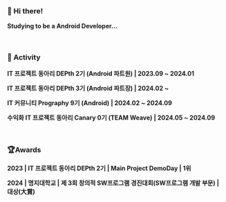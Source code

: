 ### 👋  Hi there!

<p><b>Studying to be a Android Developer...</b></p>

<br>

### :star2: Activity
<p><b>IT 프로젝트 동아리 DEPth 2기 (Android 파트원) | 2023.09 ~ 2024.01 </b></p>
<p><b>IT 프로젝트 동아리 DEPth 3기 (Android 파트장) | 2024.02 ~ </b></p>
<p><b>IT 커뮤니티 Prography 9기 (Android) | 2024.02 ~ 2024.09 </b></p>
<p><b>수익화 IT 프로젝트 동아리 Canary 0기 (TEAM Weave) | 2024.05 ~ 2024.09 </b></p>

<br>

### 🏆Awards
<p><b> 2023 | IT 프로젝트 동아리 DEPth 2기 | Main Project DemoDay | 1위 </b></p>
<p><b> 2024 | 명지대학교 | 제 3회 창의적 SW프로그램 경진대회(SW프로그램 개발 부문) | 대상(大賞) </b></p>

<br>

